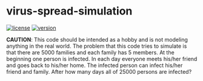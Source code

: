 # virus-spread-simulation
[![license](https://img.shields.io/badge/License-GPL%20v3-brightgreen)](https://www.gnu.org/licenses/gpl-3.0.en.html)
[![version](https://img.shields.io/badge/version-1.05-blue)](https://github.com/ariajafari/virus-spread-simulation)

**CAUTION**: This code should be intended as a hobby and is not modeling anything in the real world.
The problem that this code tries to simulate is that there are 5000 families and each family has 5 members.
At the beginning one person is infected. In each day everyone meets his/her friend and goes back to his/her home. The infected person can infect his/her friend and family. After how many days all of 25000 persons are infected?
